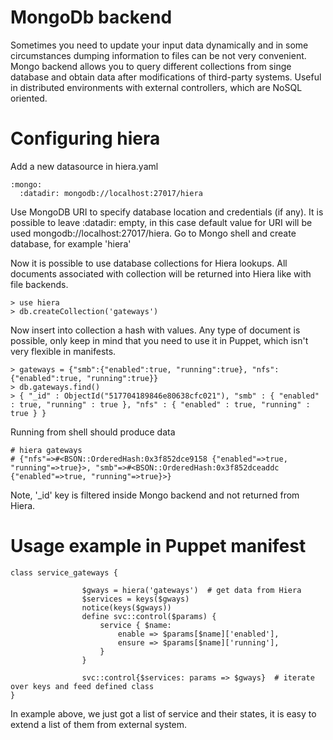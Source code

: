 # MongoDb backend


Sometimes you need to update your input data dynamically and in some circumstances dumping information to files 
can be not very convenient. Mongo backend allows you to query different collections from singe database and obtain data after
modifications of third-party systems. Useful in distributed environments with external controllers, which are NoSQL 
oriented. 

# Configuring hiera

Add a new datasource in hiera.yaml

```
:mongo:
  :datadir: mongodb://localhost:27017/hiera
```
Use MongoDB URI to specify database location and credentials (if any). It is possible to leave :datadir: empty, in this case 
default value for URI will be used mongodb://localhost:27017/hiera.
Go to Mongo shell and create database, for example 'hiera'

Now it is possible to use database collections for Hiera lookups. All documents associated with collection will be 
returned into Hiera like with file backends.

```
> use hiera 
> db.createCollection('gateways')
```
Now insert into collection a hash with values. Any type of document is possible, only keep in mind that you need to use it in Puppet, which isn't very flexible in manifests.

```
> gateways = {"smb":{"enabled":true, "running":true}, "nfs":{"enabled":true, "running":true}}
> db.gateways.find()
> { "_id" : ObjectId("517704189846e80638cfc021"), "smb" : { "enabled" : true, "running" : true }, "nfs" : { "enabled" : true, "running" : true } }
```

Running from shell should produce data

```
# hiera gateways
# {"nfs"=>#<BSON::OrderedHash:0x3f852dce9158 {"enabled"=>true, "running"=>true}>, "smb"=>#<BSON::OrderedHash:0x3f852dceaddc {"enabled"=>true, "running"=>true}>}
```

Note, '_id' key is filtered inside Mongo backend and not returned from Hiera. 

# Usage example in Puppet manifest

```
class service_gateways {
                
                $gways = hiera('gateways')  # get data from Hiera
                $services = keys($gways)
                notice(keys($gways))
                define svc::control($params) {
                    service { $name:
                        enable => $params[$name]['enabled'],
                        ensure => $params[$name]['running'],
                    }
                }

                svc::control{$services: params => $gways}  # iterate over keys and feed defined class
}
```
In example above, we just got a list of service and their states, it is easy to extend a list of them from external system.

